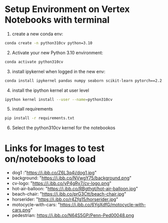 # Setup Environment on Vertex Notebooks with terminal
1. create a new conda env:

```bash
conda create -n python310cv python=3.10
```

2. Activate your new Python 3.10 environment:

```bash
conda activate python310cv
```

3. install ipykernel when logged in the new env:

```bash
conda install ipykernel pandas numpy seaborn scikit-learn pytorch==2.2.2 torchvision==0.17.2 pytorch-cuda=12.1 -c pytorch -c nvidia
```

4. install the ipython kernel at user level

```bash
ipython kernel install --user --name=python310cv
```

5.  install requirements

```bash
pip install -r requirements.txt
```

6. Select the python310cv kernel for the notebookos

# Links for Images to test on/notebooks to load 
- dog1 :"https://i.ibb.co/Z6L3q4j/dog1.jpg"
- background: "https://i.ibb.co/NVwgY75/background.png"
- cv-logo: "https://i.ibb.co/yP4gRy7/cv-logo.png"
- hot-air-balloon: "https://i.ibb.co/RBgthgt/hot-air-balloon.jpg"
- beach-chair: "https://i.ibb.co/prG3Ctt/beach-chair.jpg"
- horserider: "https://i.ibb.co/r4Zfg15/horserider.jpg"
- motocycle-with-cars: "https://i.ibb.co/6YgXdfG/motocycle-with-cars.png"
- pedestrian: https://i.ibb.co/N64S5GP/Penn-Ped00048.png
